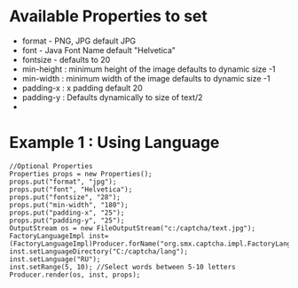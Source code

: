 # Available Properties to set #


  * format - PNG, JPG  default JPG
  * font - Java Font Name default "Helvetica"
  * fontsize - defaults to  20
  * min-height : minimum height of the image defaults to dynamic size -1
  * min-width : minimum width of the image defaults to dynamic size -1
  * padding-x : x padding default 20
  * padding-y : Defaults dynamically to size of text/2
  * 



# Example 1 : Using Language #

```
//Optional Properties 
Properties props = new Properties(); 
props.put("format", "jpg"); 
props.put("font", "Helvetica"); 
props.put("fontsize", "28"); 
props.put("min-width", "180"); 
props.put("padding-x", "25"); 
props.put("padding-y", "25"); 
OutputStream os = new FileOutputStream("c:/captcha/text.jpg"); 
FactoryLanguageImpl inst=(FactoryLanguageImpl)Producer.forName("org.smx.captcha.impl.FactoryLanguageImpl"); 
inst.setLanguageDirectory("C:/captcha/lang"); 
inst.setLanguage("RU"); 
inst.setRange(5, 10); //Select words between 5-10 letters
Producer.render(os, inst, props);
```